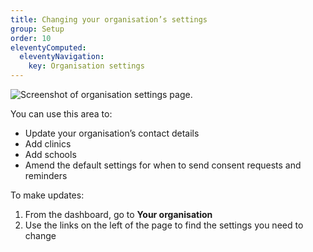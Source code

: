 ```yaml
---
title: Changing your organisation’s settings
group: Setup
order: 10
eleventyComputed:
  eleventyNavigation:
    key: Organisation settings
---
```


![Screenshot of organisation settings page.](/assets/images/organisation.png)

You can use this area to:

- Update your organisation’s contact details
- Add clinics
- Add schools
- Amend the default settings for when to send consent requests and reminders

To make updates:

1. From the dashboard, go to **Your organisation**
2. Use the links on the left of the page to find the settings you need to change
